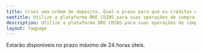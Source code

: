 ```yaml
---
title: Criei uma ordem de deposito. Qual o prazo para que os créditos estejam disponíveis em minha conta na BRE COINS?
seotitle: Utilize a plataforma BRE COINS para suas operações de compra e venda de bitcoins.
description: Utilize a plataforma BRE COINS para suas operações de compra e venda de bitcoins
layout: faqpage
---
```

Estarão disponíveis no prazo máximo de 24 horas úteis.
